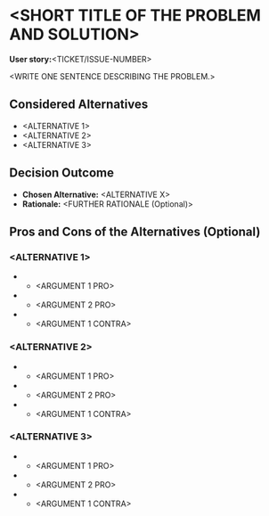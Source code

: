 # \<SHORT TITLE OF THE PROBLEM AND SOLUTION\>

**User story:**\<TICKET/ISSUE-NUMBER\>

\<WRITE ONE SENTENCE DESCRIBING THE PROBLEM.\>

## Considered Alternatives

* \<ALTERNATIVE 1\>
* \<ALTERNATIVE 2\>
* \<ALTERNATIVE 3\>

## Decision Outcome

* **Chosen Alternative:** \<ALTERNATIVE X\>
* **Rationale:** \<FURTHER RATIONALE (Optional)\>

## Pros and Cons of the Alternatives (Optional)

### \<ALTERNATIVE 1>

* + \<ARGUMENT 1 PRO\>
* + \<ARGUMENT 2 PRO\>
* - \<ARGUMENT 1 CONTRA\>

### \<ALTERNATIVE 2>

* + \<ARGUMENT 1 PRO\>
* + \<ARGUMENT 2 PRO\>
* - \<ARGUMENT 1 CONTRA\>

### \<ALTERNATIVE 3>

* + \<ARGUMENT 1 PRO\>
* + \<ARGUMENT 2 PRO\>
* - \<ARGUMENT 1 CONTRA\>
